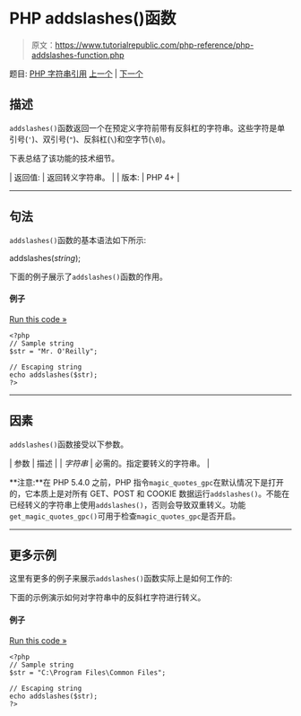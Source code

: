 # PHP addslashes()函数

> 原文：<https://www.tutorialrepublic.com/php-reference/php-addslashes-function.php>

题目: [PHP 字符串引用](php-string-functions.php) [上一个](php-addcslashes-function.php) | [下一个](php-bin2hex-function.php)

## 描述

`addslashes()`函数返回一个在预定义字符前带有反斜杠的字符串。这些字符是单引号(`'`)、双引号(`"`)、反斜杠(`\`)和空字节(`\0`)。

下表总结了该功能的技术细节。

| 返回值: | 返回转义字符串。 |
| 版本: | PHP 4+ |

* * *

## 句法

`addslashes()`函数的基本语法如下所示:

addslashes(*string*);

下面的例子展示了`addslashes()`函数的作用。

#### 例子

[Run this code »](../codelab.php?topic=php&file=quote-string-with-slashes "Run this code to view the output")

```
<?php
// Sample string
$str = "Mr. O'Reilly";

// Escaping string
echo addslashes($str);
?>
```

* * *

## 因素

`addslashes()`函数接受以下参数。

| 参数 | 描述 |
| *字符串* | 必需的。指定要转义的字符串。 |

**注意:**在 PHP 5.4.0 之前，PHP 指令`magic_quotes_gpc`在默认情况下是打开的，它本质上是对所有 GET、POST 和 COOKIE 数据运行`addslashes()`。不能在已经转义的字符串上使用`addslashes()`，否则会导致双重转义。功能`get_magic_quotes_gpc()`可用于检查`magic_quotes_gpc`是否开启。

* * *

## 更多示例

这里有更多的例子来展示`addslashes()`函数实际上是如何工作的:

下面的示例演示如何对字符串中的反斜杠字符进行转义。

#### 例子

[Run this code »](../codelab.php?topic=php&file=escape-backslash-characters-inside-a-string "Run this code to view the output")

```
<?php
// Sample string
$str = "C:\Program Files\Common Files";

// Escaping string
echo addslashes($str);
?>
```